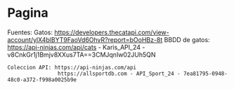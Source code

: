 # Pagina 

Fuentes:
    Gatos: https://developers.thecatapi.com/view-account/ylX4blBYT9FaoVd6OhvR?report=bOoHBz-8t
    BBDD de gatos: https://api-ninjas.com/api/cats - Karis_API_24 - v8CnkGr1j1Bmjv8XXus7TA==3CMJqnIw02JUh5QN
    
    Coleccion API: https://api-ninjas.com/api
                    https://allsportdb.com - API_Sport_24 - 7ea81795-0948-48c0-a372-f998a0025b9e